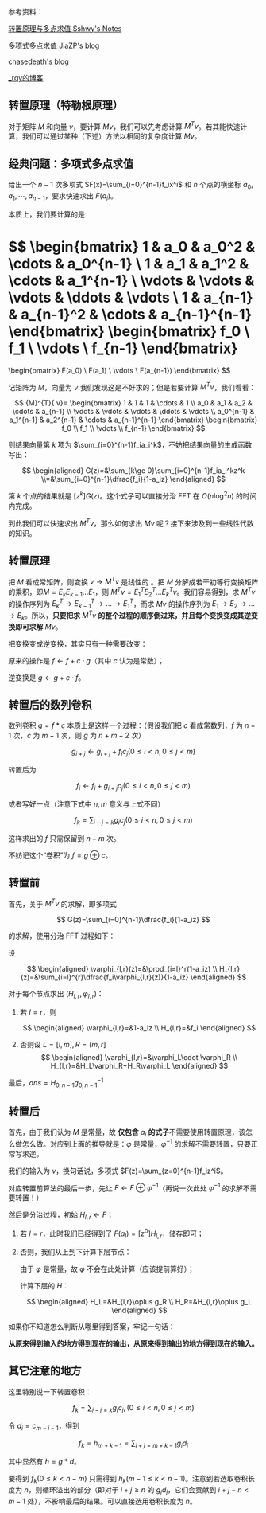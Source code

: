 参考资料：

[转置原理与多点求值 Sshwy's Notes](https://notes.sshwy.name/Math/Polynomial/Multi-Point-Eval/)

[多项式多点求值 JiaZP's blog](https://www.cnblogs.com/JiaZP/p/14187120.html)

[chasedeath's blog](https://www.cnblogs.com/chasedeath/p/13073178.html)

[_rqy的博客](https://_rqy.blog.uoj.ac/blog/6202)

## 转置原理（特勒根原理）

对于矩阵 $M$ 和向量 $v$，要计算 $Mv$，我们可以先考虑计算 ${M}^{T} {v}$。若其能快速计算，我们可以通过某种（下述）方法以相同的复杂度计算 $Mv$。

## 经典问题：多项式多点求值

给出一个 $n-1$ 次多项式 $F(x)=\sum_{i=0}^{n-1}f_ix^i$ 和 $n$ 个点的横坐标 $a_0,a_1,\cdots, a_{n-1}$，要求快速求出 $F(a_i)$。

本质上，我们要计算的是

$$
\begin{bmatrix}
    1 & a_0 & a_0^2 & \cdots & a_0^{n-1}
    \\
    1 & a_1 & a_1^2 & \cdots & a_1^{n-1}
    \\
    \vdots & \vdots & \vdots & \ddots & \vdots
    \\
    1 & a_{n-1} & a_{n-1}^2 & \cdots & a_{n-1}^{n-1}
\end{bmatrix}
\begin{bmatrix}
    f_0
    \\
    f_1
    \\
    \vdots
    \\
    f_{n-1}
\end{bmatrix}
=
\begin{bmatrix}
    F(a_0)
    \\
    F(a_1)
    \\
    \vdots
    \\
    F(a_{n-1})
\end{bmatrix}
$$

记矩阵为 $M$，向量为 $v$.我们发现这是不好求的；但是若要计算 ${M}^{T}{v}$，我们看看：

$$
{M}^{T}{ v}=
\begin{bmatrix}
    1 & 1 & 1 & \cdots & 1
    \\
    a_0 & a_1 & a_2 & \cdots & a_{n-1}
    \\
    \vdots & \vdots & \vdots & \ddots & \vdots
    \\
    a_0^{n-1} & a_1^{n-1} & a_2^{n-1} & \cdots & a_{n-1}^{n-1}
\end{bmatrix}
\begin{bmatrix}
    f_0
    \\
    f_1
    \\
    \vdots
    \\
    f_{n-1}
\end{bmatrix}
$$

则结果向量第 $k$ 项为 $\sum_{i=0}^{n-1}f_ia_i^k$，不妨把结果向量的生成函数写出：

$$
\begin{aligned}
    G(z)=&\sum_{k\ge 0}\sum_{i=0}^{n-1}f_ia_i^kz^k
    \\=&\sum_{i=0}^{n-1}\dfrac{f_i}{1-a_iz}
\end{aligned}
$$

第 $k$ 个点的结果就是 $[z^k]G(z)$。这个式子可以直接分治 FFT 在 $O(n\log^2n)$ 的时间内完成。

到此我们可以快速求出 ${M}^{T} v$，那么如何求出 $Mv$ 呢？接下来涉及到一些线性代数的知识。

## 转置原理

把 $M$ 看成常矩阵，则变换 ${v}\to {M}^{T}{v}$ 是线性的 。把 $M$ 分解成若干初等行变换矩阵的乘积，即$M=E_kE_{k-1}\dots E_1$，则 $M^{T}v=E_1^{T}E_{2}^T\dots E_{k}^{T}v$。我们容易得到，求 $M^Tv$ 的操作序列为 $E_k^T\to E_{k-1}^T\to \dots \to E_1^T$，而求 $Mv$ 的操作序列为 $E_1\to E_2\to \dots \to E_k$。所以，**只要把求** $M^Tv$ **的整个过程的顺序倒过来，并且每个变换变成其逆变换即可求解** $Mv$。

把变换变成逆变换，其实只有一种需要改变：

原来的操作是 $f\gets f + c\cdot g$（其中 $c$ 认为是常数）；

逆变换是 $g\gets g + c\cdot f$。

## 转置后的数列卷积

数列卷积 $g=f*c$ 本质上是这样一个过程：（假设我们把 $c$ 看成常数列，$f$ 为 $n-1$ 次，$c$ 为 $m-1$ 次，则 $g$ 为 $n+m-2$ 次）

$$
g_{i+j}\gets g_{i+j}+f_ic_j(0\le i< n,0\le j< m)
$$

转置后为 

$$
f_i\gets f_i+g_{i+j}c_j(0\le i< n,0\le j< m)
$$

或者写好一点（注意下式中 $n,m$ 意义与上式不同）

$$
f_k=\sum_{i-j=k}g_ic_j(0\le i< n,0\le j< m)
$$

这样求出的 $f$ 只需保留到 $n-m$ 次。

不妨记这个“卷积”为 $f=g\oplus c$。

## 转置前

首先，关于 $M^Tv$ 的求解，即多项式

$$
G(z)=\sum_{i=0}^{n-1}\dfrac{f_i}{1-a_iz}
$$

的求解，使用分治 FFT 过程如下：

设 

$$
\begin{aligned}
    \varphi_{l,r}(z)=&\prod_{i=l}^r(1-a_iz)
    \\
    H_{l,r}(z)=&\sum_{i=l}^{r}\dfrac{f_i\varphi_{l,r}(z)}{1-a_iz}
\end{aligned}
$$

对于每个节点求出 $(H_{l,r},\varphi_{l,r})$：

1. 若 $l=r$，则 
   
    $$
        \begin{aligned}
        \varphi_{l,r}=&1-a_lz
        \\
        H_{l,r}=&f_i
        \end{aligned}
    $$
2. 否则设 $L=[l,m],R=(m,r]$
   $$
        \begin{aligned}
            \varphi_{l,r}=&\varphi_L\cdot \varphi_R
            \\
            H_{l,r}=&H_L\varphi_R+H_R\varphi_L
        \end{aligned}
   $$

最后，$ans=H_{0,n-1}g^{-1}_{0,n-1}$ 

## 转置后

首先，由于我们认为 $M$ 是常量，故 **仅包含** $a_i$ **的式子**不需要使用转置原理，该怎么做怎么做。对应到上面的推导就是：$\varphi$ 是常量，$\varphi^{-1}$ 的求解不需要转置，只要正常写求逆。

我们的输入为 $v$，换句话说，多项式 $F(z)=\sum_{z=0}^{n-1}f_iz^i$。

对应转置前算法的最后一步，先让 $F\gets F\oplus \varphi^{-1}$（再说一次此处 $\varphi^{-1}$ 的求解不需要转置！）

然后是分治过程，初始 $H_{l,r}\gets F$；

1. 若 $l=r$，此时我们已经得到了 $F(a_l)=[z^0]H_{l,r}$，储存即可；
2. 否则，我们从上到下计算下层节点：

    由于 $\varphi$ 是常量，故 $\varphi$ 不会在此处计算（应该提前算好）；

    计算下层的 $H$：

    $$
        \begin{aligned}
            H_L=&H_{l,r}\oplus g_R
            \\
            H_R=&H_{l,r}\oplus g_L
        \end{aligned}
    $$

如果你不知道怎么判断从哪里得到答案，牢记一句话：

**从原来得到输入的地方得到现在的输出，从原来得到输出的地方得到现在的输入。**

## 其它注意的地方

这里特别说一下转置卷积：

$$
f_k=\sum_{i-j=k}g_ic_j,(0\le i< n, 0\le j< m)
$$

令 $d_i=c_{m-i-1}$，得到

$$
f_k=h_{m+k-1}=\sum_{i+j=m+k-1}g_id_i
$$

其中显然有 $h=g*d$。

要得到 $f_k(0\le k<n-m)$ 只需得到 $h_k(m-1\le k <n-1)$。注意到若选取卷积长度为 $n$，则循环溢出的部分（即对于 $i+j\ge n$ 的 $g_id_j$，它们会贡献到 $i+j-n<m-1$ 处），不影响最后的结果。可以直接选用卷积长度为 $n$。